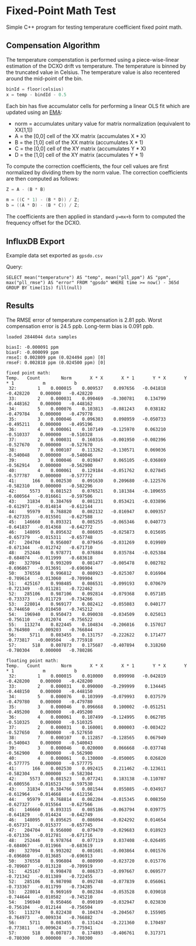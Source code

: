 # Fixed-Point Math Test

Simple C++ program for testing temperature coefficient fixed point math.

## Compensation Algorithm

The temperature compenstation is performed using a piece-wise-linear estimation of the DCXO drift vs temperature.  The
temperature is binned by the truncated value in Celsius.  The temperature value is also recentered around the mid-point of the bin.

```C++
binId = floor(celsius)
x = temp - bindId - 0.5
```

Each bin has five accumulator cells for performing a linear OLS fit which are updated using an [EMA](https://en.wikipedia.org/wiki/Moving_average#Exponential_moving_average):
- norm = accumulates unitary value for matrix normalization (equivalent to XX[1,1])
- A = the [0,0] cell of the XX matrix (accumulates X * X)
- B = the [1,0] cell of the XX matrix (accumulates X * 1)
- C = the [0,0] cell of the XY matrix (accumulates Y * X)
- D = the [1,0] cell of the XY matrix (accumulates Y * 1)

To compute the correction coefficients, the four cell values are first normalized by dividing them by the norm value.  The correction coefficients are then computed as follows:

```C++
Z = A - (B * B)

m = ((C * 1) - (B * D)) / Z;
b = ((A * D) - (B * C)) / Z;
```

The coefficients are then applied in standard `y=mx+b` form to computed the frequency offset for the DCXO.

## InfluxDB Export

Example data set exported as `gpsdo.csv`

Query:
```
SELECT mean("temperature") AS "temp", mean("pll_ppm") AS "ppm", max("pll_rmse") AS "error" FROM "gpsdo" WHERE time >= now() - 365d GROUP BY time(11s) fill(null)
```

## Results

The RMSE error of temperature compensation is 2.81 ppb.  Worst compensation error is 24.5 ppb.  Long-term bias is 0.091 ppb.

```
loaded 2844044 data samples

biasI: -0.000091 ppm
biasF: -0.000099 ppm
rmseI: 0.002809 ppm (0.024494 ppm) [0]
rmseF: 0.002810 ppm (0.024500 ppm) [0]

fixed point math:
Temp.   Count        Norm       X * X       X * 1       Y * X       Y * 1           m           b
 32:        1    0.000015    0.009537    0.097656   -0.041818   -0.428220    0.000000   -0.428220
 33:        2    0.000031    0.090469   -0.300781    0.134799   -0.448162    0.000000   -0.448162
 34:        5    0.000076    0.103813   -0.081243    0.038182   -0.479784    0.000000   -0.479778
 35:        3    0.000046    0.096303    0.098959   -0.050733   -0.495211    0.000000   -0.495196
 36:        4    0.000061    0.107149   -0.125970    0.063210   -0.510337    0.000000   -0.510328
 37:        2    0.000031    0.160316   -0.001950   -0.002396   -0.527670    0.000000   -0.527670
 38:        7    0.000107    0.113262   -0.130571    0.069036   -0.540048    0.000000   -0.540046
 39:        3    0.000046    0.019847    0.065105   -0.036869   -0.562914    0.000000   -0.562900
 40:        4    0.000061    0.129184   -0.051762    0.027845   -0.577787    0.000000   -0.577772
 41:      166    0.002530    0.091630    0.209680   -0.122576   -0.582310    0.000000   -0.582296
 42:     5573    0.081523    0.076521    0.181384   -0.109655   -0.600564   -0.016661   -0.597506
 43:    31834    0.384769    0.081231    0.053421   -0.033896   -0.612971   -0.014814   -0.612144
 44:    95979    0.768820    0.082132   -0.016947    0.009357   -0.627335   -0.015501   -0.627588
 45:   146660    0.893321    0.085255   -0.065346    0.040773   -0.641837   -0.014368   -0.642772
 46:   148095    0.895632    0.086035   -0.025873    0.015695   -0.657379   -0.015311   -0.657748
 47:   204704    0.956007    0.079456   -0.031269    0.019989   -0.671344   -0.012742   -0.671710
 48:   252446    0.978771    0.076884    0.035784   -0.025384   -0.684074   -0.011999   -0.683618
 49:   327094    0.993209    0.081477   -0.005478    0.002702   -0.696867   -0.013691   -0.696904
 50:   376558    0.996812    0.080923   -0.025307    0.016904   -0.709614   -0.013060   -0.709904
 51:   425167    0.998485    0.086531   -0.099193    0.070679   -0.721349   -0.011281   -0.722462
 52:   285106    0.987106    0.092814   -0.079368    0.057185   -0.733373   -0.011729   -0.734266
 53:   228014    0.969177    0.082412   -0.055083    0.040177   -0.744650   -0.010450   -0.745212
 54:   196940    0.950473    0.090038   -0.034509    0.025013   -0.756110   -0.012074   -0.756522
 55:   113274    0.822445    0.104834   -0.206016    0.157017   -0.764980   -0.009203   -0.766844
 56:     5711    0.083455    0.131757   -0.222622    0.171477   -0.773817   -0.009504   -0.775918
 57:      518    0.007873    0.175687   -0.407894    0.318260   -0.780304    0.000000   -0.780286

floating point math:
Temp.   Count        Norm       X * X       X * 1       Y * X       Y * 1           m           b
 32:        1    0.000015    0.010000    0.099998   -0.042819   -0.428200    0.000000   -0.428200
 33:        2    0.000031    0.090000   -0.299999    0.134445   -0.448150    0.000000   -0.448150
 34:        5    0.000076    0.103999   -0.079993    0.037579   -0.479780    0.000000   -0.479780
 35:        3    0.000046    0.096668    0.100002   -0.051251   -0.495200    0.000000   -0.495200
 36:        4    0.000061    0.107499   -0.124995    0.062705   -0.510325    0.000000   -0.510325
 37:        2    0.000031    0.160001    0.000003   -0.003422   -0.527650    0.000000   -0.527650
 38:        7    0.000107    0.112857   -0.128565    0.067949   -0.540043    0.000000   -0.540043
 39:        3    0.000046    0.020000    0.066668   -0.037748   -0.562900    0.000000   -0.562900
 40:        4    0.000061    0.130000   -0.050005    0.026820   -0.577775    0.000000   -0.577775
 41:      166    0.002530    0.092415    0.211462   -0.123611   -0.582304    0.000000   -0.582304
 42:     5573    0.081523    0.077241    0.183138   -0.110707   -0.600556   -0.016523   -0.597530
 43:    31834    0.384766    0.081544    0.055085   -0.034917   -0.612964   -0.014668   -0.612156
 44:    95979    0.768814    0.082204   -0.015345    0.008350   -0.627327   -0.015564   -0.627566
 45:   146660    0.893315    0.085186   -0.063794    0.039775   -0.641829   -0.014424   -0.642749
 46:   148095    0.895625    0.086094   -0.024292    0.014654   -0.657371   -0.015377   -0.657745
 47:   204704    0.956000    0.079470   -0.029683    0.018923   -0.671336   -0.012781   -0.671716
 48:   252446    0.978764    0.077119    0.037408   -0.026495   -0.684067   -0.011966   -0.683619
 49:   327094    0.993202    0.081601   -0.003864    0.001576   -0.696860   -0.013685   -0.696913
 50:   376558    0.996804    0.080990   -0.023720    0.015776   -0.709607   -0.013128   -0.709919
 51:   425167    0.998478    0.086373   -0.097667    0.069577   -0.721342   -0.011389   -0.722455
 52:   285106    0.987098    0.092748   -0.077839    0.056061   -0.733367   -0.011799   -0.734285
 53:   228014    0.969169    0.082384   -0.053528    0.039018   -0.744644   -0.010582   -0.745210
 54:   196940    0.950466    0.090109   -0.032947    0.023830   -0.756104   -0.012144   -0.756504
 55:   113274    0.822438    0.104374   -0.204567    0.155905   -0.764973   -0.009334   -0.766882
 56:     5711    0.083455    0.131424   -0.221360    0.170497   -0.773811   -0.009624   -0.775941
 57:      518    0.007873    0.174893   -0.406761    0.317371   -0.780300    0.000000   -0.780300
```
